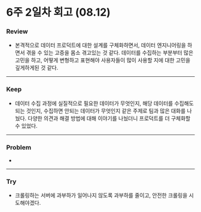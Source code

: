 # 6주 2일차 회고 (08.12)

### Review
- 본격적으로 데이터 프로덕트에 대한 설계를 구체화하면서, 데이터 엔지니어링을 하면서 겪을 수 있는 고증을 몸소 겪고있는 것 같다. 데이터를 수집하는 부분부터 많은 고민을 하고, 어떻게 변형하고 표현해야 사용자들이 많이 사용할 지에 대한 고민을 깊게하게된 것 같다.

---
### Keep
- 데이터 수집 과정에 실질적으로 필요한 데이터가 무엇인지, 해당 데이터를 수집해도 되는 것인지, 수집하면 안되는 데이터가 무엇인지 같은 주제로 팀과 많은 대화를 나눴다. 다양한 의견과 해결 방법에 대해 이야기를 나눴더니 프로덕트를 더 구체화할 수 있었다.

---
### Problem
- 

---
### Try
- 크롤링하는 서버에 과부하가 일어나지 않도록 과부하를 줄이고, 안전한 크롤링을 시도해야겠다.
